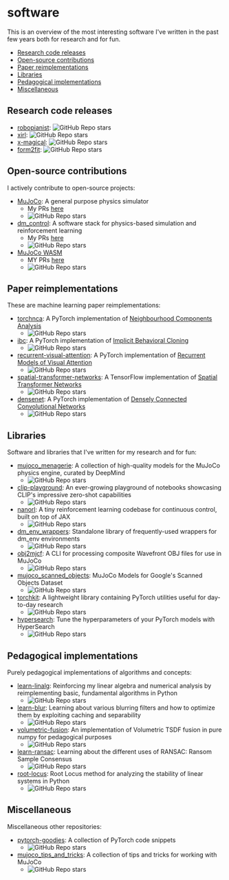 # software

This is an overview of the most interesting software I've written in the past few years both for research and for fun.

- [Research code releases](#research-code-releases)
- [Open-source contributions](#open-source-contributions)
- [Paper reimplementations](#paper-reimplementations)
- [Libraries](#libraries)
- [Pedagogical implementations](#pedagogical-implementations)
- [Miscellaneous](#miscellaneous)

## Research code releases

- [robopianist](https://github.com/google-research/robopianist): ![GitHub Repo stars](https://img.shields.io/github/stars/google-research/robopianist?style=social)
- [xirl](https://github.com/google-research/google-research/tree/master/xirl): ![GitHub Repo stars](https://img.shields.io/github/stars/google-research/google-research?style=social)
- [x-magical](https://github.com/kevinzakka/x-magical): ![GitHub Repo stars](https://img.shields.io/github/stars/kevinzakka/x-magical?style=social)
- [form2fit](https://github.com/kevinzakka/form2fit): ![GitHub Repo stars](https://img.shields.io/github/stars/kevinzakka/form2fit?style=social)

## Open-source contributions

I actively contribute to open-source projects:

- [MuJoCo](https://github.com/deepmind/mujoco): A general purpose physics simulator
  - My PRs [here](https://github.com/deepmind/mujoco/commits?author=kevinzakka)
  - ![GitHub Repo stars](https://img.shields.io/github/stars/deepmind/mujoco?style=social)
- [dm_control](https://github.com/deepmind/dm_control): A software stack for physics-based simulation and reinforcement learning
  - My PRs [here](https://github.com/deepmind/dm_control/commits?author=kevinzakka)
  - ![GitHub Repo stars](https://img.shields.io/github/stars/deepmind/dm_control?style=social)
- [MuJoCo WASM](https://github.com/zalo/mujoco_wasm)
  - MY PRs [here](https://github.com/zalo/mujoco_wasm/commits?author=kevinzakka)
  - ![GitHub Repo stars](https://img.shields.io/github/stars/zalo/mujoco_wasm?style=social)

## Paper reimplementations

These are machine learning paper reimplementations:

- [torchnca](https://github.com/kevinzakka/torchnca): A PyTorch implementation of [Neighbourhood Components Analysis](https://www.cs.toronto.edu/~hinton/absps/nca.pdf)
  - ![GitHub Repo stars](https://img.shields.io/github/stars/kevinzakka/torchnca?style=social)
- [ibc](https://github.com/kevinzakka/ibc): A PyTorch implementation of [Implicit Behavioral Cloning](https://arxiv.org/abs/2109.00137)
  - ![GitHub Repo stars](https://img.shields.io/github/stars/kevinzakka/ibc?style=social)
- [recurrent-visual-attention](https://github.com/kevinzakka/recurrent-visual-attention): A PyTorch implementation of [Recurrent Models of Visual Attention](https://arxiv.org/abs/1406.6247)
  - ![GitHub Repo stars](https://img.shields.io/github/stars/kevinzakka/recurrent-visual-attention?style=social)
- [spatial-transformer-networks](https://github.com/kevinzakka/spatial-transformer-network): A TensorFlow implementation of [Spatial Transformer Networks](https://arxiv.org/abs/1506.02025)
  - ![GitHub Repo stars](https://img.shields.io/github/stars/kevinzakka/spatial-transformer-network?style=social)
- [densenet](https://github.com/kevinzakka/densenet): A PyTorch implementation of [Densely Connected Convolutional Networks](https://arxiv.org/abs/1608.06993)
  - ![GitHub Repo stars](https://img.shields.io/github/stars/kevinzakka/densenet?style=social)

## Libraries

Software and libraries that I've written for my research and for fun:

- [mujoco_menagerie](https://github.com/deepmind/mujoco_menagerie): A collection of high-quality models for the MuJoCo physics engine, curated by DeepMind
  - ![GitHub Repo stars](https://img.shields.io/github/stars/deepmind/mujoco_menagerie?style=social)
- [clip-playground](https://github.com/kevinzakka/clip_playground): An ever-growing playground of notebooks showcasing CLIP's impressive zero-shot capabilities
  - ![GitHub Repo stars](https://img.shields.io/github/stars/kevinzakka/clip_playground?style=social)
- [nanorl](https://github.com/kevinzakka/nanorl): A tiny reinforcement learning codebase for continuous control, built on top of JAX
  - ![GitHub Repo stars](https://img.shields.io/github/stars/kevinzakka/nanorl?style=social)
- [dm_env_wrappers](https://github.com/kevinzakka/dm_env_wrappers): Standalone library of frequently-used wrappers for dm_env environments
  - ![GitHub Repo stars](https://img.shields.io/github/stars/kevinzakka/dm_env_wrappers?style=social)
- [obj2mjcf](https://github.com/kevinzakka/obj2mjcf): A CLI for processing composite Wavefront OBJ files for use in MuJoCo
  - ![GitHub Repo stars](https://img.shields.io/github/stars/kevinzakka/obj2mjcf?style=social)
- [mujoco_scanned_objects](https://github.com/kevinzakka/mujoco_scanned_objects): MuJoCo Models for Google's Scanned Objects Dataset
  - ![GitHub Repo stars](https://img.shields.io/github/stars/kevinzakka/mujoco_scanned_objects?style=social)
- [torchkit](https://github.com/kevinzakka/torchkit): A lightweight library containing PyTorch utilities useful for day-to-day research
  - ![GitHub Repo stars](https://img.shields.io/github/stars/kevinzakka/torchkit?style=social)
- [hypersearch](https://github.com/kevinzakka/hypersearch): Tune the hyperparameters of your PyTorch models with HyperSearch
  - ![GitHub Repo stars](https://img.shields.io/github/stars/kevinzakka/hypersearch?style=social)

## Pedagogical implementations

Purely pedagogical implementations of algorithms and concepts:

- [learn-linalg](https://github.com/kevinzakka/learn-linalg): Reinforcing my linear algebra and numerical analysis by reimplementing basic, fundamental algorithms in Python
  - ![GitHub Repo stars](https://img.shields.io/github/stars/kevinzakka/learn-linalg?style=social)
- [learn-blur](https://github.com/kevinzakka/learn-blur): Learning about various blurring filters and how to optimize them by exploiting caching and separability
  - ![GitHub Repo stars](https://img.shields.io/github/stars/kevinzakka/learn-blur?style=social)
- [volumetric-fusion](https://github.com/kevinzakka/learn-volumetric-fusion): An implementation of Volumetric TSDF fusion in pure numpy for pedagogical purposes
  - ![GitHub Repo stars](https://img.shields.io/github/stars/kevinzakka/volumetric-fusion?style=social)
- [learn-ransac](https://github.com/kevinzakka/learn-ransac): Learning about the different uses of RANSAC: Ransom Sample Consensus
  - ![GitHub Repo stars](https://img.shields.io/github/stars/kevinzakka/learn-ransac?style=social)
- [root-locus](https://github.com/kevinzakka/root-locus): Root Locus method for analyzing the stability of linear systems in Python
  - ![GitHub Repo stars](https://img.shields.io/github/stars/kevinzakka/root-locus?style=social)

## Miscellaneous

Miscellaneous other repositories:

- [pytorch-goodies](https://github.com/kevinzakka/pytorch-goodies): A collection of PyTorch code snippets
  - ![GitHub Repo stars](https://img.shields.io/github/stars/kevinzakka/pytorch-goodies?style=social)
- [mujoco_tips_and_tricks](https://github.com/kevinzakka/mujoco_tips_and_tricks): A collection of tips and tricks for working with MuJoCo
  - ![GitHub Repo stars](https://img.shields.io/github/stars/kevinzakka/mujoco_tips_and_tricks?style=social)
